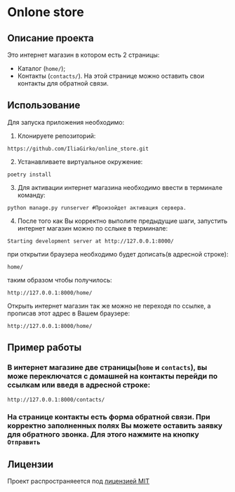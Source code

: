 # Onlone store

## Описание проекта
Это интернет магазин в котором есть 2 страницы: 
+ Каталог (`home/`);
+ Контакты (`contacts/`). На этой странице можно оставить свои контакты для обратной связи.

## Использование
Для запуска приложения необходимо:
1. Клонируeте репозиторий:

```
https://github.com/IliaGirko/online_store.git
```
2. Устанавливаете виртуальное окружение:
```
poetry install
```
3. Для активации интернет магазина необходимо ввести в терминале команду:
```
python manage.py runserver #Произойдет активация сервера.
```
4. После того как Вы корректно выполите предыдущие шаги, запустить интернет магазин можно по сслыке в терминале:
```
Starting development server at http://127.0.0.1:8000/
```
при открытии браузера необходимо будет дописать(в адресной строке):
```
home/
```
таким образом чтобы получилось:
```
http://127.0.0.1:8000/home/
```
Открыть интернет магазин так же можно не переходя по ссылке, а прописав этот адрес в Вашем браузере:
```
http://127.0.0.1:8000/home/
```

## Пример работы
### В интернет магазине две страницы(`home` и `contacts`), вы може переключатся с домашней на контакты перейди по ссылкам или введя в адресной строке:
```
http://127.0.0.1:8000/contacts/
```
### На странице контакты есть форма обратной связи. При корректно заполненных полях Вы можете оставить заявку для обратного звонка. Для этого нажмите на кнопку `Отправить`



## Лицензии
Проект распространяеется под [лицензией MIT](https://github.com/git/git-scm.com/blob/main/MIT-LICENSE.txt)
